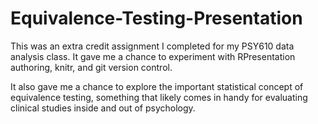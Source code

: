 # Equivalence-Testing-Presentation

This was an extra credit assignment I completed for my PSY610 data analysis class. It gave me a chance to experiment with RPresentation authoring, knitr, and git version control.

It also gave me a chance to explore the important statistical concept of equivalence testing, something that likely comes in handy for evaluating clinical studies inside and out of psychology.
